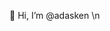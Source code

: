 👋  Hi, I’m @adasken \n
<!---
adasken/adasken is a ✨ special ✨ repository because its `README.md` (this file) appears on your GitHub profile.
You can click the Preview link to take a look at your changes.
--->
